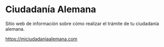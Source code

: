 # Ciudadanía Alemana

Sitio web de información sobre cómo realizar el trámite de tu ciudadanía alemana.

https://miciudadaniaalemana.com

